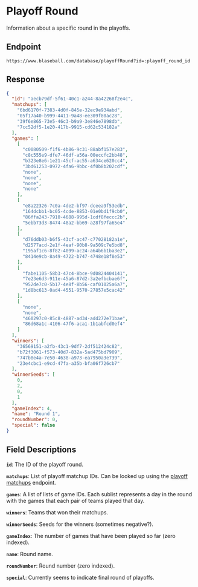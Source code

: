 # Playoff Round

Information about a specific round in the playoffs.

## Endpoint

`https://www.blaseball.com/database/playoffRound?id=:playoff_round_id`

## Response

```json
{
  "id": "aecb79df-5f61-40c1-a244-8a42268f2e4c",
  "matchups": [
    "6bd6170f-7383-4d0f-845e-32ec9e934abd",
    "05f17a40-b999-4411-9a48-ee309f80ac28",
    "39f6e865-73e5-46c3-b9a9-3e846e7898db",
    "7cc52df5-1e20-417b-9915-cd62c534182a"
  ],
  "games": [
    [
      "c0080509-f1f6-4b86-9c31-88abf157e283",
      "c8c555e9-dfe7-46df-a56a-00eccfc2bb48",
      "b323e8e6-1e21-45cf-ac55-a634ce620cc4",
      "3bd61253-0972-4fa6-9bbc-4f0b8b202cdf",
      "none",
      "none",
      "none",
      "none"
    ],
    [
      "e8a22326-7c0a-4de2-bf97-dceea9f53edb",
      "164dcbb1-bc05-4cde-8853-01e0bd1f9cb0",
      "86ffa243-7910-4688-995d-1cdf8feccc2b",
      "5ebb73d3-8474-48a2-bb69-a28f97fa65e4"
    ],
    [
      "d76ddb03-b6f5-43cf-ac47-c77028182a1e",
      "d2577acd-2e1f-4eaf-90b8-9a509c7e5bd8",
      "195af1c6-8f82-4099-ac24-a64b6b1ba3e2",
      "8414e9cb-8a49-4722-b747-4748e18f8e53"
    ],
    [
      "fabe1105-58b3-47c4-8bce-9d0824404141",
      "7e23e6d3-911e-45a6-87d2-3a2efbcbae6f",
      "952de7c0-5b17-4e8f-8b56-caf01025a6a7",
      "1d8bc613-0ad4-4551-9570-27857e5cac42"
    ],
    [
      "none",
      "none",
      "460297c0-85c8-4887-ad34-add272e71bae",
      "86d68a1c-4106-47f6-aca1-1b1abfcd0ef4"
    ]
  ],
  "winners": [
    "36569151-a2fb-43c1-9df7-2df512424c82",
    "b72f3061-f573-40d7-832a-5ad475bd7909",
    "747b8e4a-7e50-4638-a973-ea7950a3e739",
    "23e4cbc1-e9cd-47fa-a35b-bfa06f726cb7"
  ],
  "winnerSeeds": [
    0,
    2,
    0,
    1
  ],
  "gameIndex": 4,
  "name": "Round 1",
  "roundNumber": 0,
  "special": false
}
```

## Field Descriptions

**`id`**: The ID of the playoff round.

**`matchups`**: List of playoff matchup IDs. Can be looked up using the [playoff matchups](playoff-matchups.md) endpoint.

**`games`**: A list of lists of game IDs. Each sublist represents a day in the round with the games that each pair of teams played that day.

**`winners`**: Teams that won their matchups.

**`winnerSeeds`**: Seeds for the winners (sometimes negative?).

**`gameIndex`**: The number of games that have been played so far (zero indexed).

**`name`**: Round name.

**`roundNumber`**: Round number (zero indexed).

**`special`**: Currently seems to indicate final round of playoffs.
